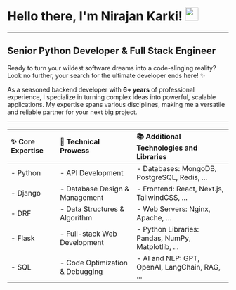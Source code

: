 # Hello there, I'm Nirajan Karki! <img src="https://raw.githubusercontent.com/MartinHeinz/MartinHeinz/master/wave.gif" width="30px">
---
## Senior Python Developer & Full Stack Engineer

Ready to turn your wildest software dreams into a code-slinging reality? Look no further, your search for the ultimate developer ends here! ✨

As a seasoned backend developer with **6+ years** of professional experience, I specialize in turning complex ideas into powerful, scalable applications. My expertise spans various disciplines, making me a versatile and reliable partner for your next big project.

---
| **✨ Core Expertise** | **🔧 Technical Prowess** | **📚 Additional Technologies and Libraries** |
| :-------------------- | :----------------------- | :------------------------------------------ |
| - Python              | - API Development        | - Databases: MongoDB, PostgreSQL, Redis, ...         |
| - Django              | - Database Design & Management | - Frontend: React, Next.js, TailwindCSS, ...               |
| - DRF                 | - Data Structures & Algorithm   | - Web Servers: Nginx, Apache, ...              |
| - Flask               | - Full-stack Web  Development   | - Python Libraries: Pandas, NumPy, Matplotlib, ...     |
| - SQL                 | - Code Optimization & Debugging  | - AI and NLP: GPT, OpenAI, LangChain, RAG, ...              |

